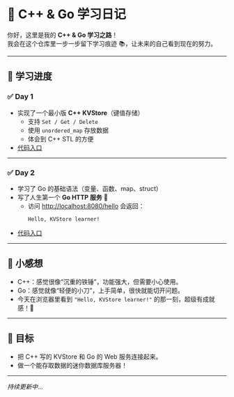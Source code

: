 # 🚀 C++ & Go 学习日记

你好，这里是我的 **C++ & Go 学习之路**！  
我会在这个仓库里一步一步留下学习痕迹 📚，让未来的自己看到现在的努力。  

---

## 📅 学习进度

### ✅ Day 1
- 实现了一个最小版 **C++ KVStore**（键值存储）  
  - 支持 `Set / Get / Delete`  
  - 使用 `unordered_map` 存放数据  
  - 体会到 C++ STL 的方便  
- [代码入口](./kvstore.cpp)

---

### ✅ Day 2
- 学习了 Go 的基础语法（变量、函数、map、struct）  
- 写了人生第一个 **Go HTTP 服务** 🎉  
  - 访问 [http://localhost:8080/hello](http://localhost:8080/hello) 会返回：  
    ```
    Hello, KVStore learner!
    ```
- [代码入口](./go-http-demo/main.go)

---

## 🌟 小感想
- C++：感觉很像“沉重的铁锤”，功能强大，但需要小心使用。  
- Go：感觉就像“轻便的小刀”，上手简单，很快就能切开问题。  
- 今天在浏览器里看到 `"Hello, KVStore learner!"` 的那一刻，超级有成就感！🚀

---

## 🏃 目标
- 把 C++ 写的 KVStore 和 Go 的 Web 服务连接起来。  
- 做一个能存取数据的迷你数据库服务器！  

---

_持续更新中…_
